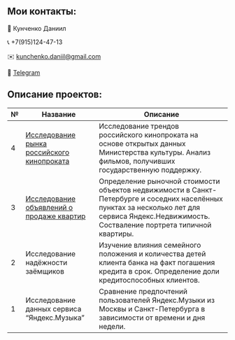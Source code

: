 ## Мои контакты:
:bust_in_silhouette: Кунченко Даниил

:telephone_receiver: +7(915)124-47-13

:envelope: kunchenko.daniil@gmail.com

:link: [Telegram](https://t.me/sochimoscow)


## Описание проектов:

| № | Название | Описание |
|---|----------|--------------|
| 4 | [Исследование рынка российского кинопроката](https://github.com/dkunchenko/yandex-practicum-projects/blob/main/04_russian%20cinematography/russian%20cinematography.ipynb) | Исследование трендов российского кинопроката на основе открытых данных Министерства культуры. Анализ фильмов, получивших государственную поддержку. |
| 3 | [Исследование объявлений о продаже квартир](https://github.com/dkunchenko/yandex-practicum-projects/blob/main/03_spb_real_estate_market/spb_real_estate_market.ipynb) | Определение рыночной стоимости объектов недвижимости в Санкт-Петербурге и соседних населённых пунктах за несколько лет для сервиса Яндекс.Недвижимость. Состваление портрета типичной квартиры. |
| 2 |Исследование надёжности заёмщиков| Изучение влияния семейного положения и количества детей клиента банка на факт погашения кредита в срок. Определение доли кредитоспособных клиентов.|
| 1 |Исследование данных сервиса “Яндекс.Музыка”|Сравнение предпочтений пользователей Яндекс.Музыки из Москвы и Санкт-Петербурга в зависимости от времени и дня недели.|
